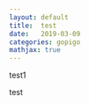 ```yaml
---
layout: default
title:  test
date:   2019-03-09
categories: gopigo
mathjax: true
---
```


test1

test